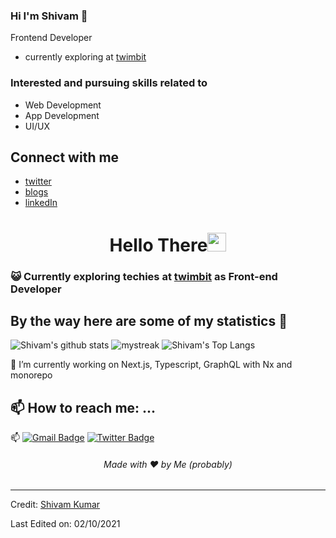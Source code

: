 ### Hi I'm Shivam 👋
Frontend Developer
  - currently exploring at [twimbit](https://twimbit.com/)
### Interested and pursuing skills related to
  - Web Development
  - App Development
  - UI/UX

## Connect with me
 - [twitter](https://twitter.com/_toxic_smiley)
 - [blogs](https://dev.to/smileyshivam)
 - [linkedIn](https://www.linkedin.com/in/shivam-kumar-1312771b5/)


<h1 align="center">Hello There<img src="https://github.com/souvikguria98/souvikguria98/blob/master/Hi.gif" width="30"> </h1>

### :smiley_cat: Currently exploring techies at [twimbit](http://twimbit.com/) as Front-end Developer

## By the way here are some of my statistics 🚀
![Shivam's github stats](https://github-readme-stats.vercel.app/api?username=AkuraDiary&show_icons=true&theme=tokyonight)
<img src="https://github-readme-streak-stats.herokuapp.com/?user=AkuraDiary&theme=tokyonight" alt="mystreak"/>
![Shivam's Top Langs](https://github-readme-stats.vercel.app/api/top-langs/?username=AkuraDiary&theme=tokyonight&layout=compact)

🌱 I’m currently working on Next.js, Typescript, GraphQL with Nx and monorepo

## 📫 How to reach me: ...
📫 [![Gmail Badge](https://img.shields.io/badge/-smileyshivam3042@gmail.com-blue?style=flat-roundedrectangle&logo=Gmail&logoColor=white&link=mailto:smileyshivam3042@gmail.com)](smileyshivam3042@gmail.com)
[![Twitter Badge](https://img.shields.io/badge/_toxic_smiley-FFFFFF?style=flat-roundedrectangle&logo=twitter&logoColor=white&link=https://twitter.com/_toxic_smiley)](https://twitter.com/_toxic_smiley)


<h6 align="center">Made with ❤️ by Me (probably)</h6>

------
Credit: [Shivam Kumar](http://github.com/SmileyShivam)

Last Edited on: 02/10/2021
